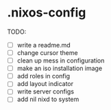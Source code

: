 # .nixos-config

TODO:
- [ ] write a readme.md
- [ ] change cursor theme
- [ ] clean up mess in configuration
- [ ] make an iso installation image
- [ ] add roles in config
- [ ] add layout indicator
- [ ] write server configs
- [ ] add nil nixd to system

```
